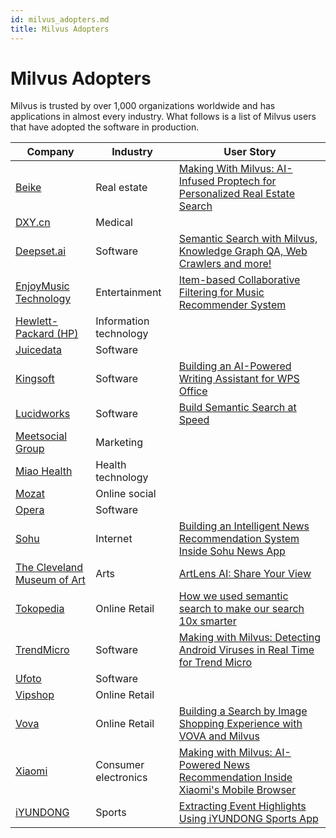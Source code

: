 ```yaml
---
id: milvus_adopters.md
title: Milvus Adopters
---
```

# Milvus Adopters
Milvus is trusted by over 1,000 organizations worldwide and has applications in almost every industry. What follows is a list of Milvus users that have adopted the software in production.

| **Company**                                                  | **Industry**           | **User Story**                                               |
| ------------------------------------------------------------ | ---------------------- | ------------------------------------------------------------ |
| [Beike](https://investors.ke.com/about-us/default.aspx)                                                | Real estate           | [Making With Milvus: AI-Infused Proptech for Personalized Real Estate Search](https://zilliz.com/blog/Making-With-Milvus-AI-Infused-Proptech-for-Personalized-Real-Estate-Search)                                              |
| [DXY.cn](https://en.wikipedia.org/wiki/DXY.cn)                                                  | Medical           |                                             |
|[Deepset.ai](https://deepset.ai/)                                                    | Software         | [Semantic Search with Milvus, Knowledge Graph QA, Web Crawlers and more!](https://medium.com/deepset-ai/semantic-search-with-milvus-knowledge-graph-qa-web-crawlers-and-more-837451eae9fa)                                             |
| [EnjoyMusic Technology](https://enjoymusic.ai/about)                                                 | Entertainment          |[Item-based Collaborative Filtering for Music Recommender System](https://zilliz.com/blog/music-recommender-system-item-based-collaborative-filtering-milvus)                                          |
| [Hewlett-Packard (HP)](https://en.wikipedia.org/wiki/Hewlett-Packard)   | 	Information technology          |                                        |
| [Juicedata](https://juicefs.com/aboutus)                                                | Software         |                  |
| [Kingsoft](https://en.wikipedia.org/wiki/Kingsoft)                                              | Software         | [Building an AI-Powered Writing Assistant for WPS Office](https://zilliz.com/blog/Building-an-AI-Powered-Writing-Assistant-with-WPS-Office)                                              |
| [Lucidworks](https://en.wikipedia.org/wiki/Lucidworks)                                                 | Software         | [Build Semantic Search at Speed](https://zilliz.com/blog/build-semantic-search-at-speed-milvus-lucidworks)                                             |
| [Meetsocial Group](https://www.meetsocial.com/company.html)                                                  | Marketing         |                                              |
| [Miao Health](https://www.miao.cn/portal/about?l=en-us)                                                  | Health technology         |                                            |
| [Mozat](http://www.mozat.com/home)                                                | Online social          |                                             |
| [Opera](https://en.wikipedia.org/wiki/Opera_(company))                                                 | Software           |                                           |
| [Sohu](https://en.wikipedia.org/wiki/Sohu)                                                 |Internet         | [Building an Intelligent News Recommendation System Inside Sohu News App](https://zilliz.com/blog/building-an-intelligent-news-recommendation-system-inside-sohu-news-app)                                             |
| [The Cleveland Museum of Art](https://en.wikipedia.org/wiki/Cleveland_Museum_of_Art)                                                | Arts         | [ArtLens AI: Share Your View](https://zilliz.com/blog/ArtLens-AI-Share-Your-View)                                               |
| [Tokopedia](https://en.wikipedia.org/wiki/Tokopedia)                                               | Online Retail           | [How we used semantic search to make our search 10x smarter](https://zilliz.com/blog/How-we-used-semantic-search-to-make-our-search-10-x-smarter)                           |
| [TrendMicro](https://en.wikipedia.org/wiki/Trend_Micro)                                               | Software         | [Making with Milvus: Detecting Android Viruses in Real Time for Trend Micro](https://zilliz.com/blog/Making-with-Milvus-Detecting-Android-Viruses-in-Real-Time-for-Trend-Micro)                                             |
| [Ufoto](https://www.ufotosoft.com/en/index_en.html)                                               | Software           |                                                |
| [Vipshop](https://en.wikipedia.org/wiki/Vipshop)                                                | Online Retail     |                                               |
| [Vova](https://m.vova.com/en/about-us.html)                                               | Online Retail        | [Building a Search by Image Shopping Experience with VOVA and Milvus](https://zilliz.com/blog/building-a-search-by-image-shopping-experience-with-vova-and-milvus)                                             |
| [Xiaomi](https://en.wikipedia.org/wiki/Xiaomi)                                                 | Consumer electronics          | [Making with Milvus: AI-Powered News Recommendation Inside Xiaomi's Mobile Browser](https://zilliz.com/blog/Making-with-Milvus-AI-Powered-News-Recommendation-Inside-Xiaomi-Mobile-Browser)                                |
| [iYUNDONG](http://yundong.ai/)                                                 | Sports        | [Extracting Event Highlights Using iYUNDONG Sports App](https://zilliz.com/blog/Extracting-Events-Highlights-Using-iYUNDONG-Sports-App)                                          |
